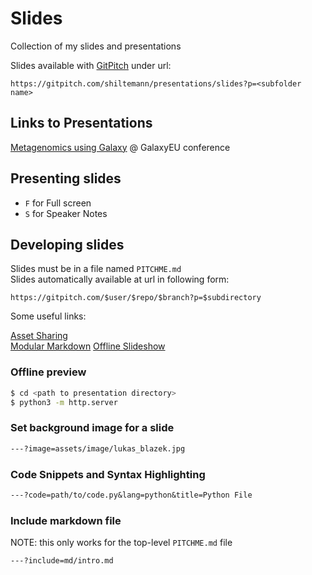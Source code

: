 # Slides

Collection of my slides and presentations

Slides available with [GitPitch](https://gitpitch.com/) under url: 

`https://gitpitch.com/shiltemann/presentations/slides?p=<subfolder name>`


## Links to Presentations

[Metagenomics using Galaxy](https://gitpitch.com/shiltemann/presentations/slides?p=2018-GalaxyEU) @ GalaxyEU conference

## Presenting slides

- `F` for Full screen
- `S` for Speaker Notes

## Developing slides

Slides must be in a file named `PITCHME.md`  
Slides automatically available at url in following form: 

`https://gitpitch.com/$user/$repo/$branch?p=$subdirectory`

Some useful links:

[Asset Sharing](https://github.com/gitpitch/gitpitch/wiki/Asset-Sharing)  
[Modular Markdown](https://github.com/gitpitch/gitpitch/wiki/Modular-Markdown)
[Offline Slideshow](https://github.com/gitpitch/gitpitch/wiki/Slideshow-Offline)



### Offline preview

```bash
$ cd <path to presentation directory>
$ python3 -m http.server
```

### Set background image for a slide

```md
---?image=assets/image/lukas_blazek.jpg
```

### Code Snippets and Syntax Highlighting

```markdown
---?code=path/to/code.py&lang=python&title=Python File
```

### Include markdown file

NOTE: this only works for the top-level `PITCHME.md` file 

```markdown
---?include=md/intro.md
```


